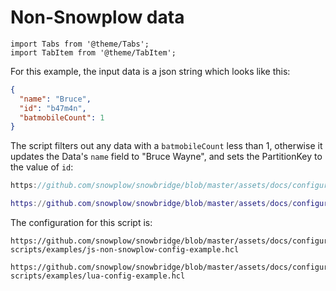 # Non-Snowplow data

```mdx-code-block
import Tabs from '@theme/Tabs';
import TabItem from '@theme/TabItem';
```

For this example, the input data is a json string which looks like this: 

```json
{
  "name": "Bruce",
  "id": "b47m4n",
  "batmobileCount": 1
}
```

The script filters out any data with a `batmobileCount` less than 1, otherwise it updates the Data's `name` field to "Bruce Wayne", and sets the PartitionKey to the value of `id`:

<Tabs groupId="platform" queryString>
  <TabItem value="js" label="Javascript" default>

```js reference
https://github.com/snowplow/snowbridge/blob/master/assets/docs/configuration/transformations/custom-scripts/examples/js-non-snowplow-script-example.js
```

  </TabItem>
  <TabItem value="lua" label="Lua">

```lua reference
https://github.com/snowplow/snowbridge/blob/master/assets/docs/configuration/transformations/custom-scripts/examples/lua-script-example.lua
```

  </TabItem>
</Tabs>

The configuration for this script is:

<Tabs groupId="platform" queryString>
  <TabItem value="js" label="Javascript" default>

```hcl reference
https://github.com/snowplow/snowbridge/blob/master/assets/docs/configuration/transformations/custom-scripts/examples/js-non-snowplow-config-example.hcl
```

  </TabItem>
  <TabItem value="lua" label="Lua">

```hcl reference
https://github.com/snowplow/snowbridge/blob/master/assets/docs/configuration/transformations/custom-scripts/examples/lua-config-example.hcl
```

  </TabItem>
</Tabs>

